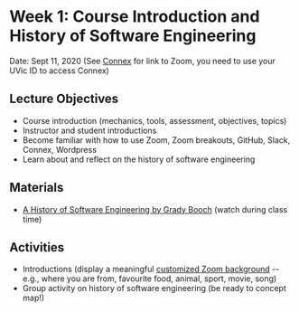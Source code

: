 # Week 1: Course Introduction and History of Software Engineering

Date: Sept 11, 2020
(See [Connex]() for link to Zoom, you need to use your UVic ID to access Connex)

## Lecture Objectives

- Course introduction (mechanics, tools, assessment, objectives, topics)
- Instructor and student introductions 
- Become familiar with how to use Zoom, Zoom breakouts, GitHub, Slack, Connex, Wordpress
- Learn about and reflect on the history of software engineering

## Materials
- [A History of Software Engineering by Grady Booch]() (watch during class time)

## Activities
- Introductions (display a meaningful [customized Zoom background](https://support.zoom.us/hc/en-us/articles/204674889-Zoom-Rooms-Customized-Background) -- e.g., where you are from, favourite food, animal, sport, movie, song)
- Group activity on history of software engineering (be ready to concept map!)
